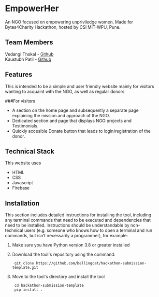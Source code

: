 # EmpowerHer
An NGO focused on empowering unpriviledge women.
Made for Bytes4Charity Hackathon, hosted by CSI MIT-WPU, Pune.

## Team Members
Vedangi Thokal - [Github](https://github.com/vedangit) <br>
Kaustubh Patil - [Github](https://github.com/its-discreeeet)

## Features
This is intended to be a simple and user friendly website mainly for visitors wanting to acquaint with the NGO, as well as regular donors.

###For visitors
- A section on the home page and subsequently a separate page explaining the mission and approach of the NGO.
- Dedicated section and page that displays NGO projects and Testimonials.
- Quickly accesible Donate button that leads to login/registration of the donor.

## Technical Stack
This website uses 
- HTML
- CSS
- Javascript
- Firebase

## Installation
This section includes detailed instructions for installing the tool, including any terminal commands that need to be executed and dependencies that need to be installed. Instructions should be understandable by non-technical users (e.g. someone who knows how to open a terminal and run commands, but isn't necessarily a programmer), for example:

1. Make sure you have Python version 3.8 or greater installed

2. Download the tool's repository using the command:

        git clone https://github.com/bellingcat/hackathon-submission-template.git

3. Move to the tool's directory and install the tool

        cd hackathon-submission-template
        pip install .

